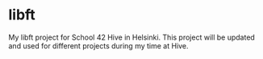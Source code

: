 # libft

My libft project for School 42 Hive in Helsinki.
This project will be updated and used for different projects during my time at Hive.
